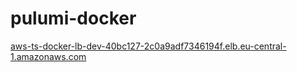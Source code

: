 # pulumi-docker

[aws-ts-docker-lb-dev-40bc127-2c0a9adf7346194f.elb.eu-central-1.amazonaws.com](http://aws-ts-docker-lb-dev-40bc127-2c0a9adf7346194f.elb.eu-central-1.amazonaws.com)
